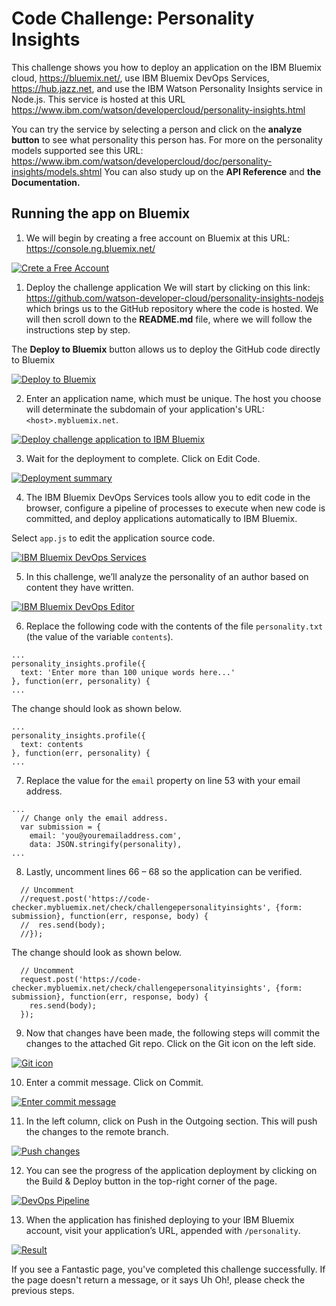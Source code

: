 # Code Challenge: Personality Insights

This challenge shows you how to deploy an application on the IBM Bluemix cloud, https://bluemix.net/, use IBM Bluemix DevOps Services, https://hub.jazz.net, and use the IBM Watson Personality Insights service in Node.js. This service is hosted at this URL
https://www.ibm.com/watson/developercloud/personality-insights.html

You can try the service by selecting a person and click on the **analyze button**  to see what personality this person has. For more on the personality models supported see this URL: https://www.ibm.com/watson/developercloud/doc/personality-insights/models.shtml You can also study up on the **API Reference** and **the Documentation.** 

## Running the app on Bluemix

1. We will begin by creating a free account on Bluemix at this URL: https://console.ng.bluemix.net/ 

[![Crete a Free Account](./img/createaccount.png)](./img/createaccount.png)

1. Deploy the challenge application
We will start by clicking on this link: https://github.com/watson-developer-cloud/personality-insights-nodejs which brings us to the GitHub repository where the code is hosted. We will then scroll down to the **README.md** file, where we will follow the instructions step by step. 

The **Deploy to Bluemix**  button allows us to deploy the GitHub code directly to Bluemix 

 [![Deploy to Bluemix](https://bluemix.net/deploy/button.png)](https://bluemix.net/deploy?repository=https://github.com/bluemix-code-challenge/challenge-personalityinsights.git)

2. Enter an application name, which must be unique. The host you choose will determinate the subdomain of your application's URL: `<host>.mybluemix.net`.

  [![Deploy challenge application to IBM Bluemix](./img/deploy.png)](./img/deploy.png)

3. Wait for the deployment to complete. Click on Edit Code.

  [![Deployment summary](./img/deploymentsummary.png)](./img/deploymentsummary.png)

4. The IBM Bluemix DevOps Services tools allow you to edit code in the browser, configure a pipeline of processes to execute when new code is committed, and deploy applications automatically to IBM Bluemix.

  Select `app.js` to edit the application source code.

  [![IBM Bluemix DevOps Services](./img/devops.png)](./img/devops.png)

5. In this challenge, we’ll analyze the personality of an author based on content they have written.

  [![IBM Bluemix DevOps Editor](./img/editor.png)](./img/editor.png)

6. Replace the following code with the contents of the file `personality.txt` (the value of the variable `contents`).

  ```
  ...
  personality_insights.profile({
    text: 'Enter more than 100 unique words here...'
  }, function(err, personality) {
  ...
  ```

  The change should look as shown below.

  ```
  ...
  personality_insights.profile({
    text: contents
  }, function(err, personality) {
  ...
  ```

7. Replace the value for the `email` property on line 53 with your email address. 
  ```
  ...
    // Change only the email address.
    var submission = {
      email: 'you@youremailaddress.com',
      data: JSON.stringify(personality),
  ...
  ```

8. Lastly, uncomment lines 66 – 68 so the application can be verified.

  ```
    // Uncomment
    //request.post('https://code-checker.mybluemix.net/check/challengepersonalityinsights', {form: submission}, function(err, response, body) {
    //  res.send(body);
    //});
  ```

  The change should look as shown below.

  ```
    // Uncomment
    request.post('https://code-checker.mybluemix.net/check/challengepersonalityinsights', {form: submission}, function(err, response, body) {
      res.send(body);
    });
  ```

9. Now that changes have been made, the following steps will commit the changes to the attached Git repo. Click on the Git icon on the left side.

  [![Git icon](./img/giticon.png)](./img/giticon.png)

10. Enter a commit message. Click on Commit.

  [![Enter commit message](./img/commit.png)](./img/commit.png)

11. In the left column, click on Push in the Outgoing section. This will push the changes to the remote branch.

  [![Push changes](./img/push.png)](./img/push.png)

12. You can see the progress of the application deployment by clicking on the Build & Deploy button in the top-right corner of the page.

  [![DevOps Pipeline](./img/pipeline.png)](./img/pipeline.png)

13. When the application has finished deploying to your IBM Bluemix account, visit your application’s URL, appended with `/personality`.

  [![Result](./img/result.png)](./img/result.png)

  If you see a Fantastic page, you've completed this challenge successfully. If the page doesn't return a message, or it says Uh Oh!, please check the previous steps.
